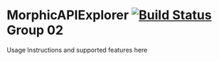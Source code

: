 # MorphicAPIExplorer [![Build Status](https://travis-ci.org/hpi-swa-teaching/MorphicAPIExplorer.svg?branch=master)](https://travis-ci.org/hpi-swa-teaching/MorphicAPIExplorer) Group 02

Usage Instructions and supported features here
